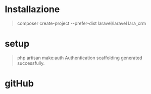 # Installazione

> composer create-project --prefer-dist laravel/laravel lara_crm


# setup

> php artisan make:auth
Authentication scaffolding generated successfully.




# gitHub

